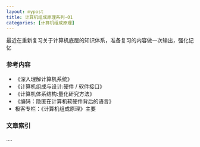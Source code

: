 ```yaml
---
layout: mypost
title: 计算机组成原理系列-01
categories: [计算机组成原理]
---
```


最近在重新复习关于计算机底层的知识体系，准备复习的内容做一次输出，强化记忆

### 参考内容
* 《深入理解计算机系统》 
* 《计算机组成与设计:硬件 / 软件接口》
* 《计算机体系结构:量化研究方法》
* 《编码：隐匿在计算机软硬件背后的语言》
*  极客专栏：《计算机组成原理》主要

### 文章索引
....